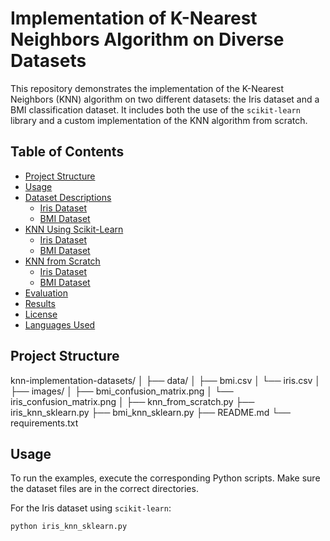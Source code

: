 # Implementation of K-Nearest Neighbors Algorithm on Diverse Datasets

This repository demonstrates the implementation of the K-Nearest Neighbors (KNN) algorithm on two different datasets: the Iris dataset and a BMI classification dataset. It includes both the use of the `scikit-learn` library and a custom implementation of the KNN algorithm from scratch.

## Table of Contents
- [Project Structure](#project-structure)
- [Usage](#usage)
- [Dataset Descriptions](#dataset-descriptions)
  - [Iris Dataset](#iris-dataset)
  - [BMI Dataset](#bmi-dataset)
- [KNN Using Scikit-Learn](#knn-using-scikit-learn)
  - [Iris Dataset](#iris-dataset-1)
  - [BMI Dataset](#bmi-dataset-1)
- [KNN from Scratch](#knn-from-scratch)
  - [Iris Dataset](#iris-dataset-2)
  - [BMI Dataset](#bmi-dataset-2)
- [Evaluation](#evaluation)
- [Results](#results)
- [License](#license)
- [Languages Used](#languages-used)

## Project Structure

knn-implementation-datasets/
│
├── data/
│ ├── bmi.csv
│ └── iris.csv
│
├── images/
│ ├── bmi_confusion_matrix.png
│ └── iris_confusion_matrix.png
│
├── knn_from_scratch.py
├── iris_knn_sklearn.py
├── bmi_knn_sklearn.py
├── README.md
└── requirements.txt

## Usage

To run the examples, execute the corresponding Python scripts. Make sure the dataset files are in the correct directories.

For the Iris dataset using `scikit-learn`:

```bash
python iris_knn_sklearn.py



